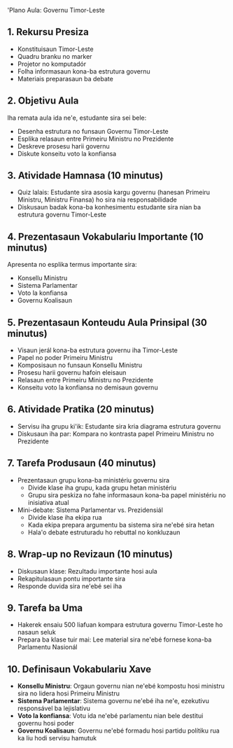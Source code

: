 'Plano Aula: Governu Timor-Leste

## 1. Rekursu Presiza

- Konstituisaun Timor-Leste
- Quadru branku no marker
- Projetor no komputadór
- Folha informasaun kona-ba estrutura governu
- Materiais preparasaun ba debate

## 2. Objetivu Aula

Iha remata aula ida ne'e, estudante sira sei bele:
- Desenha estrutura no funsaun Governu Timor-Leste
- Esplika relasaun entre Primeiru Ministru no Prezidente
- Deskreve prosesu harii governu
- Diskute konseitu voto la konfiansa

## 3. Atividade Hamnasa (10 minutus)

- Quiz lalais: Estudante sira asosia kargu governu (hanesan Primeiru Ministru, Ministru Finansa) ho sira nia responsabilidade
- Diskusaun badak kona-ba konhesimentu estudante sira nian ba estrutura governu Timor-Leste

## 4. Prezentasaun Vokabulariu Importante (10 minutus)

Apresenta no esplika termus importante sira:
- Konsellu Ministru
- Sistema Parlamentar
- Voto la konfiansa
- Governu Koalisaun

## 5. Prezentasaun Konteudu Aula Prinsipal (30 minutus)

- Visaun jerál kona-ba estrutura governu iha Timor-Leste
- Papel no poder Primeiru Ministru
- Komposisaun no funsaun Konsellu Ministru
- Prosesu harii governu hafoin eleisaun
- Relasaun entre Primeiru Ministru no Prezidente
- Konseitu voto la konfiansa no demisaun governu

## 6. Atividade Pratika (20 minutus)

- Servisu iha grupu ki'ik: Estudante sira kria diagrama estrutura governu
- Diskusaun iha par: Kompara no kontrasta papel Primeiru Ministru no Prezidente

## 7. Tarefa Produsaun (40 minutus)

- Prezentasaun grupu kona-ba ministériu governu sira
  * Divide klase iha grupu, kada grupu hetan ministériu
  * Grupu sira peskiza no fahe informasaun kona-ba papel ministériu no inisiativa atual
- Mini-debate: Sistema Parlamentar vs. Prezidensiál
  * Divide klase iha ekipa rua
  * Kada ekipa prepara argumentu ba sistema sira ne'ebé sira hetan
  * Hala'o debate estruturadu ho rebuttal no konkluzaun

## 8. Wrap-up no Revizaun (10 minutus)

- Diskusaun klase: Rezultadu importante hosi aula
- Rekapitulasaun pontu importante sira
- Responde duvida sira ne'ebé sei iha

## 9. Tarefa ba Uma

- Hakerek ensaiu 500 liafuan kompara estrutura governu Timor-Leste ho nasaun seluk
- Prepara ba klase tuir mai: Lee material sira ne'ebé fornese kona-ba Parlamentu Nasionál

## 10. Definisaun Vokabulariu Xave

- **Konsellu Ministru**: Orgaun governu nian ne'ebé kompostu hosi ministru sira no lidera hosi Primeiru Ministru
- **Sistema Parlamentar**: Sistema governu ne'ebé iha ne'e, ezekutivu responsável ba lejislativu
- **Voto la konfiansa**: Votu ida ne'ebé parlamentu nian bele destitui governu hosi poder
- **Governu Koalisaun**: Governu ne'ebé formadu hosi partidu polítiku rua ka liu hodi servisu hamutuk